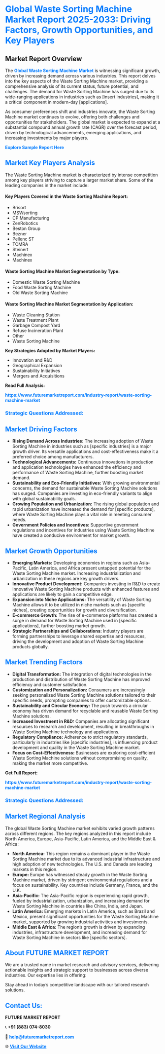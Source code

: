 <h1 style="color: #007BFF;">Global Waste Sorting Machine Market Report 2025-2033: Driving Factors, Growth Opportunities, and Key Players</h1>

<section id="overview">
<h2>Market Report Overview</h2>
<p>The <a href="https://www.futuremarketreport.com/industry-report/waste-sorting-machine-market" style="color: #007BFF; text-decoration: none;"><strong>Global Waste Sorting Machine Market</strong></a> is witnessing significant growth, driven by increasing demand across various industries. This report delves into the key aspects of the Waste Sorting Machine market, providing a comprehensive analysis of its current status, future potential, and challenges. The demand for Waste Sorting Machine has surged due to its wide-ranging applications in industries such as [insert industries], making it a critical component in modern-day [applications].</p>
<p>As consumer preferences shift and industries innovate, the Waste Sorting Machine market continues to evolve, offering both challenges and opportunities for stakeholders. The global market is expected to expand at a substantial compound annual growth rate (CAGR) over the forecast period, driven by technological advancements, emerging applications, and increasing investments by major players.</p>
</section>

<section id="overview">
<p><a href="https://www.futuremarketreport.com/request-sample/reportId=124243" style="color: #007BFF; text-decoration: none;"><strong>Explore Sample Report Here</strong></a></p>
</section>

<section id="key-players">
<h2 style="color: #007BFF;">Market Key Players Analysis</h2>
<p>The Waste Sorting Machine market is characterized by intense competition among key players striving to capture a larger market share. Some of the leading companies in the market include:</p>
<h4>Key Players Covered in the Waste Sorting Machine Report:</h4>
<ul><li>Brisort</li><li>MSWsorting</li><li>CP Manufacturing</li><li>ZenRobotics</li><li>Beston Group</li><li>Bezner</li><li>Pellenc ST</li><li>TOMRA</li><li>Steinert</li><li>Machinex</li><li>Machinex</li></ul>
<h4>Waste Sorting Machine Market Segmentation by Type:</h4>
<ul><li>Domestic Waste Sorting Machine</li><li>Food Waste Sorting Machine</li><li>Old Waste Sorting Machine</li></ul>

<h4>Waste Sorting Machine Market Segmentation by Application:</h4>
<ul><li>Waste Cleaning Station</li><li>Waste Treatment Plant</li><li>Garbage Compost Yard</li><li>Refuse Incineration Plant</li><li>Other</li><li>Waste Sorting Machine</li></ul>
<p><strong>Key Strategies Adopted by Market Players:</strong></p>
<ul>
<li>Innovation and R&D</li>
<li>Geographical Expansion</li>
<li>Sustainability Initiatives</li>
<li>Mergers and Acquisitions</li>
</ul>
</section>

<section>
<p><strong>Read Full Analysis: </strong></p><a href="https://www.futuremarketreport.com/industry-report/waste-sorting-machine-market" style="color: #007BFF; text-decoration: none;"><strong>https://www.futuremarketreport.com/industry-report/waste-sorting-machine-market</strong></a>
<h3 style="color: #007BFF;">Strategic Questions Addressed:</h3>
</section>

<section id="driving-factors">
<h2 style="color: #007BFF;">Market Driving Factors</h2>
<ul>
<li><strong>Rising Demand Across Industries:</strong> The increasing adoption of Waste Sorting Machine in industries such as [specific industries] is a major growth driver. Its versatile applications and cost-effectiveness make it a preferred choice among manufacturers.</li>
<li><strong>Technological Advancements:</strong> Continuous innovations in production and application technologies have enhanced the efficiency and performance of Waste Sorting Machine, further boosting market demand.</li>
<li><strong>Sustainability and Eco-Friendly Initiatives:</strong> With growing environmental concerns, the demand for sustainable Waste Sorting Machine solutions has surged. Companies are investing in eco-friendly variants to align with global sustainability goals.</li>
<li><strong>Growing Population and Urbanization:</strong> The rising global population and rapid urbanization have increased the demand for [specific products], where Waste Sorting Machine plays a vital role in meeting consumer needs.</li>
<li><strong>Government Policies and Incentives:</strong> Supportive government regulations and incentives for industries using Waste Sorting Machine have created a conducive environment for market growth.</li>
</ul>
</section>

<section id="growth-opportunities">
<h2 style="color: #007BFF;">Market Growth Opportunities</h2>
<ul>
<li><strong>Emerging Markets:</strong> Developing economies in regions such as Asia-Pacific, Latin America, and Africa present untapped potential for the Waste Sorting Machine market. Increasing industrialization and urbanization in these regions are key growth drivers.</li>
<li><strong>Innovative Product Development:</strong> Companies investing in R&D to create innovative Waste Sorting Machine products with enhanced features and applications are likely to gain a competitive edge.</li>
<li><strong>Expansion into Niche Applications:</strong> The versatility of Waste Sorting Machine allows it to be utilized in niche markets such as [specific niches], creating opportunities for growth and diversification.</li>
<li><strong>E-commerce Growth:</strong> The rise of e-commerce platforms has created a surge in demand for Waste Sorting Machine used in [specific applications], further boosting market growth.</li>
<li><strong>Strategic Partnerships and Collaborations:</strong> Industry players are forming partnerships to leverage shared expertise and resources, driving the development and adoption of Waste Sorting Machine products globally.</li>
</ul>
</section>

<section id="trending-factors">
<h2 style="color: #007BFF;">Market Trending Factors</h2>
<ul>
<li><strong>Digital Transformation:</strong> The integration of digital technologies in the production and distribution of Waste Sorting Machine has improved efficiency and customer satisfaction.</li>
<li><strong>Customization and Personalization:</strong> Consumers are increasingly seeking personalized Waste Sorting Machine solutions tailored to their specific needs, prompting companies to offer customizable options.</li>
<li><strong>Sustainability and Circular Economy:</strong> The push towards a circular economy has driven demand for recyclable and reusable Waste Sorting Machine solutions.</li>
<li><strong>Increased Investment in R&D:</strong> Companies are allocating significant resources to research and development, resulting in breakthroughs in Waste Sorting Machine technology and applications.</li>
<li><strong>Regulatory Compliance:</strong> Adherence to strict regulatory standards, particularly in industries like [specific industries], is influencing product development and quality in the Waste Sorting Machine market.</li>
<li><strong>Focus on Cost-Effectiveness:</strong> Businesses are exploring cost-efficient Waste Sorting Machine solutions without compromising on quality, making the market more competitive.</li>
</ul>
</section>

<section>
<p><strong>Get Full Report: </strong></p><a href="https://www.futuremarketreport.com/industry-report/waste-sorting-machine-market" style="color: #007BFF; text-decoration: none;"><strong>https://www.futuremarketreport.com/industry-report/waste-sorting-machine-market</strong></a>
<h3 style="color: #007BFF;">Strategic Questions Addressed:</h3>
</section>


<section id="regional-analysis">
<h2 style="color: #007BFF;">Market Regional Analysis</h2>
<p>The global Waste Sorting Machine market exhibits varied growth patterns across different regions. The key regions analyzed in this report include North America, Europe, Asia-Pacific, Latin America, and the Middle East & Africa:</p>
<ul>
<li><strong>North America:</strong> This region remains a dominant player in the Waste Sorting Machine market due to its advanced industrial infrastructure and high adoption of new technologies. The U.S. and Canada are leading markets in this region.</li>
<li><strong>Europe:</strong> Europe has witnessed steady growth in the Waste Sorting Machine market, driven by stringent environmental regulations and a focus on sustainability. Key countries include Germany, France, and the U.K.</li>
<li><strong>Asia-Pacific:</strong> The Asia-Pacific region is experiencing rapid growth, fueled by industrialization, urbanization, and increasing demand for Waste Sorting Machine in countries like China, India, and Japan.</li>
<li><strong>Latin America:</strong> Emerging markets in Latin America, such as Brazil and Mexico, present significant opportunities for the Waste Sorting Machine market, supported by growing industrial activities and investments.</li>
<li><strong>Middle East & Africa:</strong> The region’s growth is driven by expanding industries, infrastructure development, and increasing demand for Waste Sorting Machine in sectors like [specific sectors].</li>
</ul>
</section>

<footer>
<h2 style="color: #007BFF;">About FUTURE MARKET REPORT</h2>
<p>We are a trusted name in market research and advisory services, delivering actionable insights and strategic support to businesses across diverse industries. Our expertise lies in offering:</p>

<p>Stay ahead in today’s competitive landscape with our tailored research solutions.</p>

<h2 style="color: #007BFF;">Contact Us:</h2>
<p><strong>FUTURE MARKET REPORT</strong></p>
<p>📞 <strong>+91 (883) 074-8030</strong></p>
<p>📧 <strong><a href="mailto:help@futuremarketreport.com" style="color: #007BFF;">help@futuremarketreport.com</a></strong></p>
<p>🌐 <strong><a href="https://www.futuremarketreport.com/" style="color: #007BFF;">Visit Our Website</a></strong></p>
</footer>